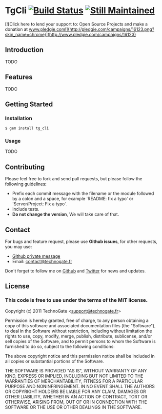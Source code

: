 # TgCli [![Build Status](http://travis-ci.org/TechnoGate/tg_cli.png)](http://travis-ci.org/TechnoGate/tg_cli) [![Still Maintained](http://stillmaintained.com/TechnoGate/tg_cli.png)](http://stillmaintained.com/TechnoGate/tg_cli)

[![Click here to lend your support to: Open Source Projects and make a donation at www.pledgie.com!](http://pledgie.com/campaigns/16123.png?skin_name=chrome)](http://www.pledgie.com/campaigns/16123)

## Introduction

TODO

## Features

TODO

## Getting Started

### Installation

```bash
$ gem install tg_cli
```

### Usage

TODO

## Contributing

Please feel free to fork and send pull requests, but please follow the
following guidelines:

- Prefix each commit message with the filename or the module followed by a
  colon and a space, for example 'README: fix a typo' or 'Server/Project: Fix
  a typo'.
- Include tests.
- __Do not change the version__, We will take care of that.

## Contact

For bugs and feature request, please use __Github issues__, for other
requests, you may use:

- [Github private message](https://github.com/inbox/new/eMxyzptlk)
- Email: [contact@technogate.fr](mailto:contact@technogate.fr)

Don't forget to follow me on [Github](https://github.com/eMxyzptlk) and
[Twitter](https://twitter.com/eMxyzptlk) for news and updates.

## License

### This code is free to use under the terms of the MIT license.

Copyright (c) 2011 TechnoGate &lt;support@technogate.fr&gt;

Permission is hereby granted, free of charge, to any person obtaining
a copy of this software and associated documentation files (the
"Software"), to deal in the Software without restriction, including
without limitation the rights to use, copy, modify, merge, publish,
distribute, sublicense, and/or sell copies of the Software, and to
permit persons to whom the Software is furnished to do so, subject to
the following conditions:

The above copyright notice and this permission notice shall be included
in all copies or substantial portions of the Software.

THE SOFTWARE IS PROVIDED "AS IS", WITHOUT WARRANTY OF ANY KIND,
EXPRESS OR IMPLIED, INCLUDING BUT NOT LIMITED TO THE WARRANTIES OF
MERCHANTABILITY, FITNESS FOR A PARTICULAR PURPOSE AND NONINFRINGEMENT.
IN NO EVENT SHALL THE AUTHORS OR COPYRIGHT HOLDERS BE LIABLE FOR ANY
CLAIM, DAMAGES OR OTHER LIABILITY, WHETHER IN AN ACTION OF CONTRACT,
TORT OR OTHERWISE, ARISING FROM, OUT OF OR IN CONNECTION WITH THE
SOFTWARE OR THE USE OR OTHER DEALINGS IN THE SOFTWARE.
